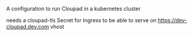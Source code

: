 
A configuration to run Cloupad in a kubernetes cluster

needs a cloupad-tls Secret for Ingress to be able to serve on https://dev-cloupad.dev.com vhost


